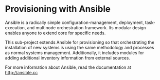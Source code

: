 Provisioning with Ansible
=========================

Ansible is a radically simple configuration-management, deployment, task-execution, and multinode orchestration framework. Its modular design enables anyone to extend core for specific needs.

This sub-project extends Ansible for provisioning so that orchestrating the installation of new systems is using the same methodology and processes as normal systems management. Additionally, it includes modules for adding additional inventory information from external sources.

For more information about Ansible, read the documentation at http://ansible.cc

